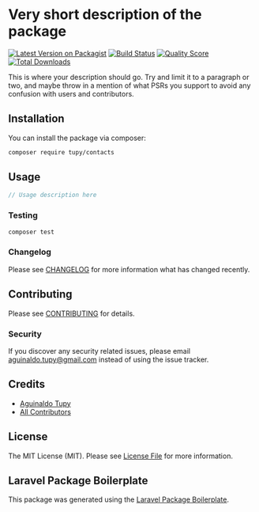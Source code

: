 # Very short description of the package

[![Latest Version on Packagist](https://img.shields.io/packagist/v/tupy/contacts.svg?style=flat-square)](https://packagist.org/packages/tupy/contacts)
[![Build Status](https://img.shields.io/travis/tupy/contacts/master.svg?style=flat-square)](https://travis-ci.org/tupy/contacts)
[![Quality Score](https://img.shields.io/scrutinizer/g/tupy/contacts.svg?style=flat-square)](https://scrutinizer-ci.com/g/tupy/contacts)
[![Total Downloads](https://img.shields.io/packagist/dt/tupy/contacts.svg?style=flat-square)](https://packagist.org/packages/tupy/contacts)

This is where your description should go. Try and limit it to a paragraph or two, and maybe throw in a mention of what PSRs you support to avoid any confusion with users and contributors.

## Installation

You can install the package via composer:

```bash
composer require tupy/contacts
```

## Usage

``` php
// Usage description here
```

### Testing

``` bash
composer test
```

### Changelog

Please see [CHANGELOG](CHANGELOG.md) for more information what has changed recently.

## Contributing

Please see [CONTRIBUTING](CONTRIBUTING.md) for details.

### Security

If you discover any security related issues, please email aguinaldo.tupy@gmail.com instead of using the issue tracker.

## Credits

- [Aguinaldo Tupy](https://github.com/tupy)
- [All Contributors](../../contributors)

## License

The MIT License (MIT). Please see [License File](LICENSE.md) for more information.

## Laravel Package Boilerplate

This package was generated using the [Laravel Package Boilerplate](https://laravelpackageboilerplate.com).